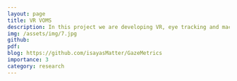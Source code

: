 ```yaml
---
layout: page
title: VR VOMS
description: In this project we are developing VR, eye tracking and machine learning based Vestibular/Ocular Motor Screening (VOMS) tools for the diagnosis of concussion.
img: /assets/img/7.jpg
github:
pdf:
blog: https://github.com/isayasMatter/GazeMetrics
importance: 3
category: research
---
```


